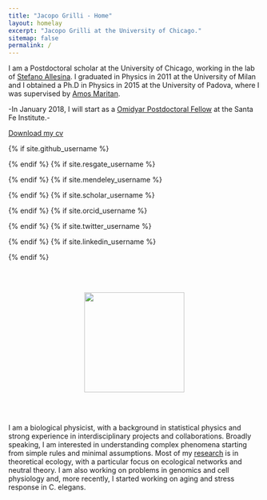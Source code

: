 ```yaml
---
title: "Jacopo Grilli - Home"
layout: homelay
excerpt: "Jacopo Grilli at the University of Chicago."
sitemap: false
permalink: /
---
```




I am a Postdoctoral scholar at the University of Chicago, working in the lab of [Stefano Allesina](http://allesinalab.uchicago.edu/).
I graduated in Physics in 2011 at the University of Milan and I obtained a Ph.D in Physics in 2015 at the University of Padova, where I was supervised by [Amos Maritan](http://www.pd.infn.it/~maritan/).

-In January 2018, I will start as a [Omidyar Postdoctoral Fellow](https://www.santafe.edu/people/profile/jacopo-grilli) at the Santa Fe Institute.-


[<i class="fa fa-file-pdf-o"></i>  Download my cv](jgrilli_cv.pdf) 


{% if site.github_username %}
<p><a href="https://github.com/{{ site.github_username }}" class="waves-effect waves-teal btn-flat my-github-link"><i class="fa fa-github"></i></a> </p>
{% endif %}
{% if site.resgate_username %}
<p><a href="http://www.researchgate.net/profile/{{ site.resgate_username }}" class="waves-effect waves-teal btn-flat my-researchgate-link" ><i class="ai ai-researchgate"></i></a></p>
{% endif %}
{% if site.mendeley_username %}
<p><a href="https://www.mendeley.com/profiles/{{ site.mendeley_username }}" class="waves-effect waves-teal btn-flat my-google-scholar-link" ><i class="ai ai-mendeley"></i></a></p>
{% endif %}
{% if site.scholar_username %}
<p><a href="http://scholar.google.com/citations?user={{ site.scholar_username }}" class="waves-effect waves-teal btn-flat my-google-scholar-link" ><i class="ai ai-google-scholar"></i></a></p>
{% endif %}
{% if site.orcid_username %}
<div class="iconbottom">
<p>
<a href="http://orcid.org/{{ site.orcid_username }}" class="waves-effect waves-teal btn-flat my-orcid-link" ><i class="ai ai-orcid"></i></a>
</p> </div>
{% endif %}
{% if site.twitter_username %}
<div class="iconbottom">
<p>
<a href="https://twitter.com/{{ site.twitter_username }}" class="waves-effect waves-teal btn-flat my-twitter-link"><i class="fa fa-twitter"></i></a>
</p></div>
{% endif %}
{% if site.linkedin_username %}
<div class="iconbottom">
<p>
<a href="http://www.linkedin.com/pub/{{ site.linkedin_username }}" class="waves-effect waves-teal btn-flat my-twitter-link"><i class="fa fa-linkedin"></i></a>
</p></div>
{% endif %}


<br><br>

<figure align="center">
  <img src="{{ site.url }}{{ site.baseurl }}/images/myface.png" style="width: 200px">
</figure>

<br><br>

I am a biological physicist, with a background in statistical physics and strong experience
in interdisciplinary projects and collaborations. Broadly speaking, I am interested in understanding complex phenomena starting from simple rules and minimal assumptions. Most
of my [research](/research) is in theoretical ecology, with a particular focus on ecological networks and
neutral theory. I am also working on problems in genomics and cell physiology and, more
recently, I started working on aging and stress response in C. elegans.

<br><br>


